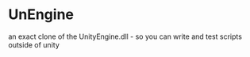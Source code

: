 UnEngine
========

an exact clone of the UnityEngine.dll - so you can write and test scripts outside of unity

